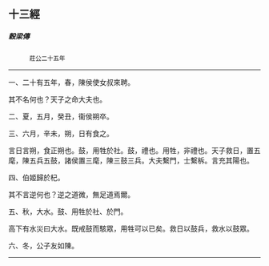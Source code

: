 

## 十三經

##### 穀梁傳
　　　`莊公二十五年`

* * *

一、二十有五年，春，陳侯使女叔來聘。

其不名何也？天子之命大夫也。

二、夏，五月，癸丑，衞侯朔卒。

三、六月，辛未，朔，日有食之。

言日言朔，食正朔也。鼓，用牲於社。鼓，禮也。用牲，非禮也。天子救日，置五麾，陳五兵五鼓，諸侯置三麾，陳三鼓三兵。大夫繫門，士繫柝。言充其陽也。

四、伯姬歸於杞。

其不言逆何也？逆之道微，無足道焉爾。

五、秋，大水。鼓、用牲於社、於門。

高下有水災曰大水。既戒鼓而駭眾，用牲可以已矣。救日以鼓兵，救水以鼓眾。

六、冬，公子友如陳。

* * *

